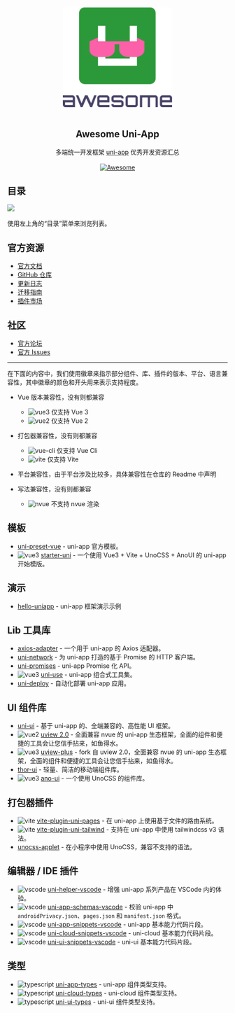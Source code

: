 <p align="center">
  <br>
  <img width="250" src="assets/logo.svg" alt="Awesome Uni-App">
  <br>
  <br>
</p>

<h2 align='center'>Awesome Uni-App</h2>

<p align='center'>
多端统一开发框架 <a href='https://github.com/dcloudio/uni-app'>uni-app</a> 优秀开发资源汇总
<br><br>
<a href='https://github.com/sindresorhus/awesome'>
<img src='https://cdn.rawgit.com/sindresorhus/awesome/d7305f38d29fed78fa85652e3a63e154dd8e8829/media/badge.svg' alt='Awesome'>
</a>
</p>

## 目录

<img src="https://user-images.githubusercontent.com/11247099/112722104-819b8a80-8f42-11eb-82f5-dfc2dd5d8a77.png" height="32" />

使用左上角的“目录”菜单来浏览列表。

## 官方资源

- [官方文档](https://uniapp.dcloud.io/)
- [GitHub 仓库](https://github.com/dcloudio/uni-app)
- [更新日志](https://uniapp.dcloud.net.cn/release-note-alpha.html)
- [迁移指南](https://uniapp.dcloud.net.cn/translate.html)
- [插件市场](https://ext.dcloud.net.cn/)

## 社区

- [官方论坛](https://ask.dcloud.net.cn/explore/category-12)
- [官方 Issues](https://github.com/dcloudio/uni-app/issues)

---

[vue3]: https://img.shields.io/badge/-3-35495e?logo=vue.js
[vue2]: https://img.shields.io/badge/-2-35495e?logo=vue.js
[vite]: https://img.shields.io/badge/-Vite-646CFF
[vue-cli]: https://img.shields.io/badge/-Vue%20Cli-3eb782
[nvue]: https://img.shields.io/badge/-!NVue-ff0000
[vscode]: https://img.shields.io/badge/-VSCode-3c7fba?logo=visual-studio-code
[typescript]: https://img.shields.io/npm/types/typescript

在下面的内容中，我们使用徽章来指示部分组件、库、插件的版本、平台、语言兼容性，其中徽章的颜色和开头用来表示支持程度。

- Vue 版本兼容性，没有则都兼容

  - ![vue3] 仅支持 Vue 3
  - ![vue2] 仅支持 Vue 2

- 打包器兼容性，没有则都兼容
  - ![vue-cli] 仅支持 Vue Cli
  - ![vite] 仅支持 Vite
- 平台兼容性，由于平台涉及比较多，具体兼容性在仓库的 Readme 中声明
- 写法兼容性，没有则都兼容
  - ![nvue] 不支持 nvue 渲染

## 模板

- [uni-preset-vue](https://github.com/dcloudio/uni-preset-vue) - uni-app 官方模板。
- ![vue3] [starter-uni](https://github.com/zguolee/starter-uni) - 一个使用 Vue3 + Vite + UnoCSS + AnoUI 的 uni-app 开始模版。

## 演示

- [hello-uniapp](https://github.com/dcloudio/hello-uniapp) - uni-app 框架演示示例

## Lib 工具库

- [axios-adapter](https://github.com/uni-helper/axios-adapter) - 一个用于 uni-app 的 Axios 适配器。
- [uni-network](https://github.com/uni-helper/uni-network) - 为 uni-app 打造的基于 Promise 的 HTTP 客户端。
- [uni-promises](https://github.com/uni-helper/uni-promises) - uni-app Promise 化 API。
- ![vue3] [uni-use](https://github.com/uni-helper/uni-use) - uni-app 组合式工具集。
- [uni-deploy](https://github.com/uni-helper/uni-deploy) - 自动化部署 uni-app 应用。

## UI 组件库

- [uni-ui](https://github.com/dcloudio/uni-ui) - 基于 uni-app 的、全端兼容的、高性能 UI 框架。
- ![vue2] [uview 2.0](https://github.com/umicro/uView2.0) - 全面兼容 nvue 的 uni-app 生态框架，全面的组件和便捷的工具会让您信手拈来，如鱼得水。
- ![vue3] [uview-plus](https://github.com/ijry/uview-plus) - fork 自 uview 2.0，全面兼容 nvue 的 uni-app 生态框架，全面的组件和便捷的工具会让您信手拈来，如鱼得水。
- [thor-ui](https://github.com/dingyong0214/ThorUI-uniapp) - 轻量、简洁的移动端组件库。
- ![vue3] [ano-ui](https://github.com/ano-ui/ano-ui) - 一个使用 UnoCSS 的组件库。

## 打包器插件

- ![vite] [vite-plugin-uni-pages](https://github.com/uni-helper/vite-plugin-uni-pages) - 在 uni-app 上使用基于文件的路由系统。
- ![vite] [vite-plugin-uni-tailwind](https://github.com/uni-helper/vite-plugin-uni-tailwind) - 支持在 uni-app 中使用 tailwindcss v3 语法。
- [unocss-applet](https://github.com/unocss-applet/unocss-applet) - 在小程序中使用 UnoCSS，兼容不支持的语法。

## 编辑器 / IDE 插件

- ![vscode] [uni-helper-vscode](https://github.com/uni-helper/uni-helper-vscode) - 增强 uni-app 系列产品在 VSCode 内的体验。
- ![vscode] [uni-app-schemas-vscode](https://github.com/uni-helper/uni-app-schemas-vscode) - 校验 uni-app 中 `androidPrivacy.json`、`pages.json` 和 `manifest.json` 格式。
- ![vscode] [uni-app-snippets-vscode](https://github.com/uni-helper/uni-app-snippets-vscode) - uni-app 基本能力代码片段。
- ![vscode] [uni-cloud-snippets-vscode](https://github.com/uni-helper/uni-cloud-snippets-vscode) - uni-cloud 基本能力代码片段。
- ![vscode] [uni-ui-snippets-vscode](https://github.com/uni-helper/uni-ui-snippets-vscode) - uni-ui 基本能力代码片段。

## 类型

- ![typescript] [uni-app-types](https://github.com/uni-helper/uni-app-types) - uni-app 组件类型支持。
- ![typescript] [uni-cloud-types](https://github.com/uni-helper/uni-cloud-types) - uni-cloud 组件类型支持。
- ![typescript] [uni-ui-types](https://github.com/uni-helper/uni-ui-types) - uni-ui 组件类型支持。
